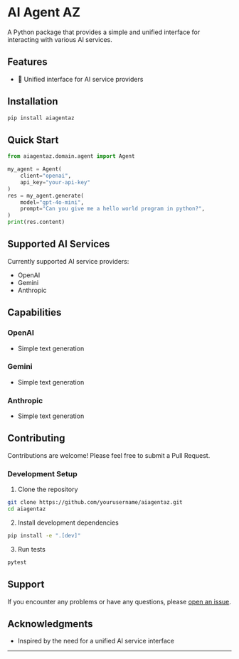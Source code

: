 # AI Agent AZ

A Python package that provides a simple and unified interface for interacting with various AI services.

## Features

- 🤖 Unified interface for AI service providers

## Installation

```bash
pip install aiagentaz
```

## Quick Start

```python
from aiagentaz.domain.agent import Agent

my_agent = Agent(
    client="openai", 
    api_key="your-api-key"
)
res = my_agent.generate( 
    model="gpt-4o-mini", 
    prompt="Can you give me a hello world program in python?", 
)
print(res.content)
```

## Supported AI Services

Currently supported AI service providers:
- OpenAI
- Gemini
- Anthropic

## Capabilities

### OpenAI
- Simple text generation

### Gemini
- Simple text generation

### Anthropic
- Simple text generation

## Contributing

Contributions are welcome! Please feel free to submit a Pull Request.

### Development Setup

1. Clone the repository
```bash
git clone https://github.com/yourusername/aiagentaz.git
cd aiagentaz
```

2. Install development dependencies
```bash
pip install -e ".[dev]"
```

3. Run tests
```bash
pytest
```

## Support

If you encounter any problems or have any questions, please [open an issue](https://github.com/tahseenadit/aiagentaz/issues).

## Acknowledgments

- Inspired by the need for a unified AI service interface

---
